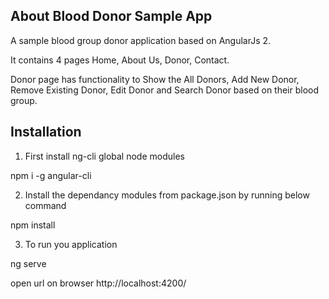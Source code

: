 ## About Blood Donor Sample App

A sample blood group donor application based on AngularJs 2.

It contains 4 pages Home, About Us, Donor, Contact.

Donor page has functionality to Show the All Donors, Add New Donor, Remove Existing Donor, Edit Donor and Search Donor based on their blood group.


## Installation

1) First install ng-cli global node modules 

npm i -g angular-cli

2) Install the dependancy modules from package.json by running below command

npm install

3) To run you application

ng serve 

open url on browser http://localhost:4200/

